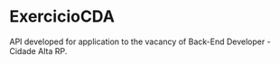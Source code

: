 # ExercicioCDA
 API developed for application to the vacancy of Back-End Developer - Cidade Alta RP.
